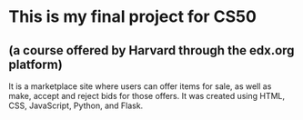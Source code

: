 # This is my final project for CS50
## (a course offered by Harvard through the edx.org platform)

It is a marketplace site where users can offer items for sale, as well as make, accept and reject bids for those offers.
It was created using HTML, CSS, JavaScript, Python, and Flask.
